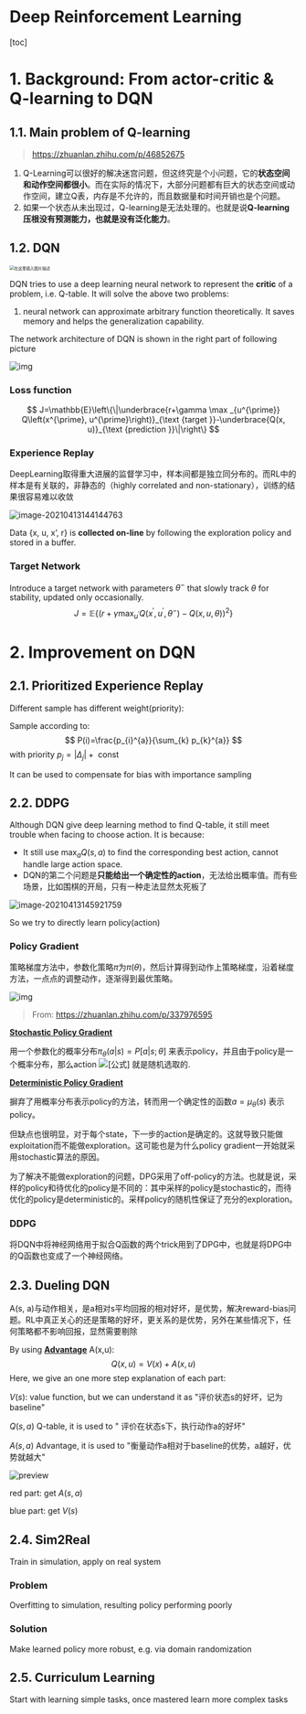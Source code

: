 # Deep Reinforcement Learning

[toc]

# 1. Background: From actor-critic & Q-learning to DQN

## 1.1. Main problem of Q-learning

> https://zhuanlan.zhihu.com/p/46852675

1. Q-Learning可以很好的解决迷宫问题，但这终究是个小问题，它的**状态空间和动作空间都很小**。而在实际的情况下，大部分问题都有巨大的状态空间或动作空间，建立Q表，内存是不允许的，而且数据量和时间开销也是个问题。
2. 如果一个状态从未出现过，Q-learning是无法处理的。也就是说**Q-learning压根没有预测能力，也就是没有泛化能力**。

## 1.2. DQN

<img src="assets/20191204090917866.png" alt="在这里插入图片描述" style="zoom:50%;" />

DQN tries to use a deep learning neural network to represent the **critic** of a problem, i.e. Q-table. It will solve the above two problems:

1. neural network can approximate arbitrary function theoretically. It saves memory and helps the generalization capability.

The network architecture of DQN is shown in the right part of following picture

![img](assets/v2-8d1f65414a74ae0cb71062d79eeb4922_720w.png)

### Loss function

$$
J=\mathbb{E}\left\{\|\underbrace{r+\gamma \max _{u^{\prime}} Q\left(x^{\prime}, u^{\prime}\right)}_{\text {target }}-\underbrace{Q(x, u)}_{\text {prediction }}\|\right\}
$$



### Experience Replay

DeepLearning取得重大进展的监督学习中，样本间都是独立同分布的。而RL中的样本是有关联的，非静态的（highly correlated and non-stationary），训练的结果很容易难以收敛

![image-20210413144144763](assets/image-20210413144144763.png)

Data {x, u, x’, r} is **collected on-line** by following the exploration policy and stored in a buffer.

### Target Network

Introduce a target network with parameters $\theta^{−}$ that slowly track $\theta$ for stability, updated only occasionally.
$$
J=\mathbb{E}\left\{\left(r+\gamma \max _{u^{\prime}} Q\left(x^{\prime}, u^{\prime}, \theta^{-}\right)-Q(x, u, \theta)\right)^{2}\right\}
$$


# 2. Improvement on DQN

## 2.1. Prioritized Experience Replay

Different sample has different weight(priority):

Sample according to:
$$
P(i)=\frac{p_{i}^{a}}{\sum_{k} p_{k}^{a}}
$$
with priority $p_{j}=\left|\Delta_{j}\right|+\text { const }$

It can be used to compensate for bias with importance sampling



## 2.2.  DDPG

Although DQN give deep learning method to find Q-table, it still meet trouble when facing to choose action. It is because:

* It still use $\max_a{Q(s,a)}$ to find the corresponding best action, cannot handle large action space.
* DQN的第二个问题是**只能给出一个确定性的action**，无法给出概率值。而有些场景，比如围棋的开局，只有一种走法显然太死板了

![image-20210413145921759](assets/image-20210413145921759.png)

So we try to directly learn policy(action)

### Policy Gradient

策略梯度方法中，参数化策略$\pi$为$\pi(\theta)$，然后计算得到动作上策略梯度，沿着梯度方法，一点点的调整动作，逐渐得到最优策略。

![img](assets/v2-efe15e63d3558ccd0f6b1e9d1d92bd0b_720w.png)

> From: https://zhuanlan.zhihu.com/p/337976595

**<u>Stochastic Policy Gradient</u>**

用一个参数化的概率分布$\pi_{\theta}(a|s)=P[a|s;\theta]$ 来表示policy，并且由于policy是一个概率分布，那么action ![[公式]](https://www.zhihu.com/equation?tex=a) 就是随机选取的.

**<u>Deterministic Policy Gradient</u>**

摒弃了用概率分布表示policy的方法，转而用一个确定性的函数$a=\mu_{\theta}(s)$ 表示policy。

但缺点也很明显，对于每个state，下一步的action是确定的。这就导致只能做exploitation而不能做exploration。这可能也是为什么policy gradient一开始就采用stochastic算法的原因。

为了解决不能做exploration的问题，DPG采用了off-policy的方法。也就是说，采样的policy和待优化的policy是不同的：其中采样的policy是stochastic的，而待优化的policy是deterministic的。采样policy的随机性保证了充分的exploration。

### DDPG

将DQN中将神经网络用于拟合Q函数的两个trick用到了DPG中，也就是将DPG中的Q函数也变成了一个神经网络。

## 2.3.  Dueling DQN

A(s, a)与动作相关，是a相对s平均回报的相对好坏，是优势，解决reward-bias问题。RL中真正关心的还是策略的好坏，更关系的是优势，另外在某些情况下，任何策略都不影响回报，显然需要剔除

By using **<u>Advantage</u>** A(x,u): 
$$
Q(x, u)=V(x)+A(x, u)
$$
Here, we give an one more step explanation of each part:

$V(s)$: value function, but we can understand it as "评价状态s的好坏，记为baseline"

$Q(s,a)$ Q-table, it is used to " 评价在状态s下，执行动作a的好坏"

$A(s,a)$ Advantage, it is used to "衡量动作a相对于baseline的优势，a越好，优势就越大"

![preview](assets/v2-0e9b5ecf3c17bb8f2a21d9a1441a6560_r.jpg)

red part: get $A(s,a)$

blue part: get $V(s)$

## 2.4. Sim2Real

 Train in simulation, apply on real system

### Problem

Overfitting to simulation, resulting policy performing
poorly

### Solution

Make learned policy more robust, e.g.  via domain
randomization

## 2.5. Curriculum Learning

Start with learning simple tasks, once mastered learn more complex tasks